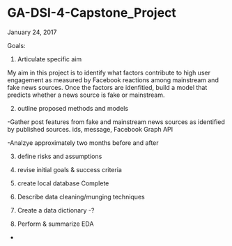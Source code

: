 # GA-DSI-4-Capstone_Project

January 24, 2017

Goals:

1. Articulate specific aim

  My aim in this project is to identify what factors contribute to high user engagement as measured by
  Facebook reactions among mainstream and fake news sources. Once the factors are idenfitied, build a model
  that predicts whether a news source is fake or mainstream. 

2. outline proposed methods and models

  -Gather post features from fake and mainstream news sources as identified by published sources. 
  ids, message,  Facebook Graph API  
  
  -Analzye approximately two months before and after

3. define risks and assumptions

4. revise initial goals & success criteria

5. create local database
  Complete

6. Describe data cleaning/munging techniques
  

7. Create a data dictionary
  -?

8. Perform & summarize EDA
  -






